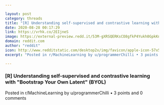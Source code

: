 ```yaml
---

layout: post
category: threads
title: "[R] Understanding self-supervised and contrastive learning with \"Bootstrap Your Own Latent\" (BYOL)"
date: 2020-08-28 00:17:29
link: https://vrhk.co/2EIjneS
image: https://external-preview.redd.it/53M-gXRSQERKsCO8gfkP4Yukh0GpkKnCNx0JtQdyJgY.jpg?width=676&height=353.926701571&auto=webp&crop=676:353.926701571,smart&s=8239a8aab263c16843e28e6c9a0daf7709005430
domain: reddit.com
author: "reddit"
icon: http://www.redditstatic.com/desktop2x/img/favicon/apple-icon-57x57.png
excerpt: "Posted in r/MachineLearning by u/programmerChilli • 3 points and 0 comments"

---
```


### [R] Understanding self-supervised and contrastive learning with "Bootstrap Your Own Latent" (BYOL)

Posted in r/MachineLearning by u/programmerChilli • 3 points and 0 comments